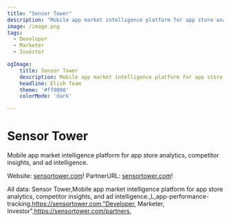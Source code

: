 ```yaml
---
title: "Sensor Tower"
description: "Mobile app market intelligence platform for app store analytics, competitor insights, and ad intelligence."
image: /image.png
tags: 
  - Developer
  - Marketer
  - Investor

ogImage:
    title: Sensor Tower
    description: Mobile app market intelligence platform for app store analytics, competitor insights, and ad intelligence.
    headline: Elish Team
    theme: '#ff0000'
    colorMode: 'dark'

---
```


# Sensor Tower

Mobile app market intelligence platform for app store analytics, competitor insights, and ad intelligence.

Website: [sensortower.com](https://sensortower.com)!
PartnerURL: [sensortower.com](https://sensortower.com/partners)!

All data:
Sensor Tower,Mobile app market intelligence platform for app store analytics, competitor insights, and ad intelligence.,L,app-performance-tracking,https://sensortower.com,"Developer, Marketer, Investor",https://sensortower.com/partners,